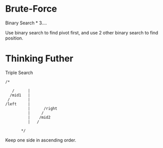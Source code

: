 # Brute-Force

Binary Search * 3....

Use binary search to find pivot first, and use 2 other binary search to find position.

# Thinking Futher

Triple Search

    /*
       
       /      |
      /mid1   |
     /        |
    /left     |
              |      /right
              |     /
              |    /mid2
              |   /
           
           */
Keep one side in ascending order.